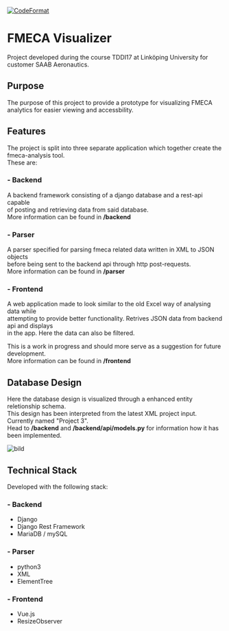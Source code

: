 [![CodeFormat](https://github.com/LinusThorsell/fmeca-app/actions/workflows/main.yml/badge.svg?branch=master)](https://github.com/LinusThorsell/fmeca-app/actions/workflows/main.yml)

# FMECA Visualizer
Project developed during the course TDDI17 at Linköping University for customer SAAB Aeronautics. 

## Purpose
The purpose of this project to provide a prototype for visualizing FMECA analytics for easier viewing and accessbility.

## Features
The project is split into three separate application which together create the fmeca-analysis tool. \
These are:

### - Backend
 A backend framework consisting of a django database and a rest-api capable \
 of posting and retrieving data from said database. \
 More information can be found in **/backend**
  
### - Parser
A parser specified for parsing fmeca related data written in XML to JSON objects \
before being sent to the backend api through http post-requests. \
More information can be found in **/parser**

### - Frontend
A web application made to look similar to the old Excel way of analysing data while \
attempting to provide better functionality. Retrives JSON data from backend api and displays \
in the app. Here the data can also be filtered.

This is a work in progress and should more serve as a suggestion for future development. \
More information can be found in **/frontend**

## Database Design
Here the database design is visualized through a enhanced entity reletionship schema.\
This design has been interpreted from the latest XML project input. Currently named "Project 3". \
Head to **/backend** and **/backend/api/models.py** for information how it has been implemented.

![bild](https://user-images.githubusercontent.com/98834894/206992735-691d0260-accf-4da7-93b4-616cf2d35130.png)

## Technical Stack
Developed with the following stack:
### - Backend
-   Django
-   Django Rest Framework
-   MariaDB / mySQL
  
### - Parser
-   python3
-   XML
-   ElementTree

### - Frontend
-   Vue.js
-   ResizeObserver
